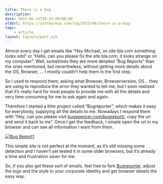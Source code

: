 ```yaml
---
title: There is a bug
description: 
date: 2013-06-24T19:25:09+00:00
oldUrl: https://justmarkup.com/log/2013/06/there-is-a-bug/
tags:
    - article
layout: layouts/post.njk
---
```


Almost every day I get emails like “Hey Michael, on site bla.com something looks odd” or “Hello, can you please fix the site bla.com, it looks strange on my computer”. Well, sometimes they are more detailed “Bug Reports” than the ones mentioned, but nevertheless, without getting more details about the OS, Browser, … I mostly couldn’t help them in the first step.

So I used to respond them, asking what Browser, Browserversion, OS… they are using to reproduce the error they wanted to tell me, but I soon realized that it’s really hard for most people to provide me with all the details and very time consuming for me to ask again and again.  

Therefore I started a little project called “Bugreporter”, which makes it easy for everybody, supplying all the details to me. Nowadays I respond them with “Hey, can you please visit [bugspencer.com/bugreport/](http://bugspencer.com/bugreport/), copy the url and send it back to me”. Once I get the feedback, I simple open the url in my browser and can see all information I want from them.

[![](https://justmarkup.com/log/wp-content/uploads/2013/06/Bug-Report1.jpg "Bug Report1")](http://justmarkup.com/log/wp-content/uploads/2013/06/Bug-Report1.jpg)

This simple site is not perfect at the moment, as it’s still missing some detection and I haven’t yet tested it in some older browsers, but it’s already a time and frustration saver for me.

So, if you also get these sort of emails, feel free to fork [Bugreporter](https://github.com/justmarkup/bugreporter), adjust the logo and the style to your corporate identity and get browser details the easy way.